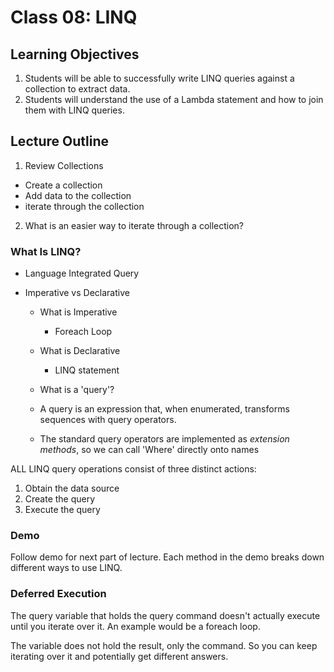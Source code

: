 # Class 08: LINQ

## Learning Objectives
1. Students will be able to successfully write LINQ queries against a collection to extract data.
1. Students will understand the use of a Lambda statement and how to join them with LINQ queries.
 
## Lecture Outline
1. Review Collections
  - Create a collection
  - Add data to the collection
  - iterate through the collection
2. What is an easier way to iterate through a collection?

### What Is LINQ?
- Language Integrated Query

- Imperative vs Declarative
   - What is Imperative
      - Foreach Loop
   - What is Declarative
      - LINQ statement

   - What is a 'query'?
   - A query is an expression that, when enumerated, transforms sequences with query operators. 
   - The standard query operators are implemented as *extension methods*, so we can call 'Where' directly onto names

ALL LINQ query operations consist of three distinct actions:
1. Obtain the data source
1. Create the query
1. Execute the query


### Demo
Follow demo for next part of lecture. Each method in the demo breaks down different ways to use LINQ.


### Deferred Execution
The query variable that holds the query command doesn't actually execute until you iterate over it. An example would be a foreach loop. 

The variable does not hold the result, only the command. So you can keep iterating over it and potentially get different answers. 
